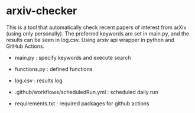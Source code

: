 # arxiv-checker
This is a tool that automatically check recent papers of interest from arXiv (using only personally).
The preferred keywords are set in main.py, and the results can be seen in log.csv.
Using arxiv api wrapper in python and GitHub Actions.

* main.py
  : specify keywords and execute search


* functions.py
  : defined functions


* log.csv
  : results log


* .github/workflows/scheduledRun.yml
  : scheduled daily run


* requirements.txt
  : required packages for github actions

